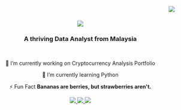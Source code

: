 <img align="right" src="https://visitor-badge.laobi.icu/badge?page_id=JohannisAriff.JohannisAriff&left_color=black&right_color=maroon" />

<h1 align="center">
    <img src="https://readme-typing-svg.demolab.com?font=PT+Serif&size=35&duration=6000&pause=800&color=AE0000&center=true&vCenter=true&width=500&height=70&lines=Nice+to+meet+you+!;I'm+Johannis+Ariff.;" />

<h3 align="center">A thriving Data Analyst from Malaysia </h3>

<br/>

<div align="center">
 
 🔭 I’m currently working on Cryptocurrency Analysis Portfolio
 
 🌱 I’m currently learning Python

⚡ Fun Fact **Bananas are berries, but strawberries aren't.**

 </div>
 
<div align="center"> 
  <a href="mailto:johannisariff@gmail.com">
    <img src="https://img.shields.io/badge/Gmail-333333?style=for-the-badge&logo=gmail&logoColor=red" />
  </a>
  <a href="https://www.linkedin.com/in/johannisariff/" target="_blank">
    <img src="https://img.shields.io/badge/LinkedIn-0077B5?style=for-the-badge&logo=linkedin&logoColor=white" target="_blank" />
  </a>
  <a href="https://salesp07.github.io" target="_blank">
     <img src="https://img.shields.io/badge/Portfolio-FF5722?style=for-the-badge&logo=todoist&logoColor=white" target="_blank" /> <!-- sqlite, safari, google-chrome are other good icon options -->
  </a>
</div>
